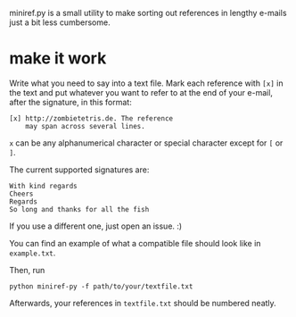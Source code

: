 miniref.py is a small utility to make sorting out references in lengthy e-mails just a bit less cumbersome.

# make it work
Write what you need to say into a text file. Mark each reference with ``[x]`` in the text and put whatever you want to refer to at the end of your e-mail, after the signature, in this format:   
	
	[x] http://zombietetris.de. The reference
	    may span across several lines.

``x`` can be any alphanumerical character or special character except for ``[`` or ``]``. 

The current supported signatures are:
	
	With kind regards
	Cheers
	Regards
	So long and thanks for all the fish

If you use a different one, just open an issue. :)

You can find an example of what a compatible file should look like in ```example.txt```.

Then, run

	python miniref-py -f path/to/your/textfile.txt

Afterwards, your references in ``textfile.txt`` should be numbered neatly.
